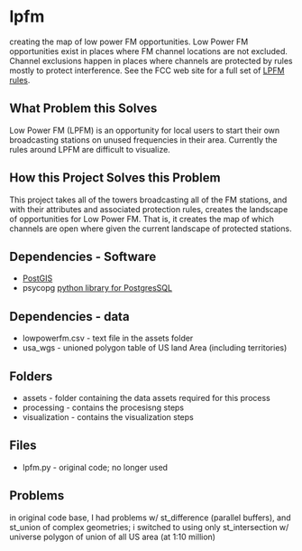 lpfm
====

creating the map of low power FM opportunities.  Low Power FM opportunities exist in places where FM channel locations are not excluded.  Channel exclusions happen in places where channels are protected by rules mostly to protect interference. See the FCC web site for a full set of [LPFM rules](http://www.fcc.gov/encyclopedia/low-power-fm-broadcast-radio-stations-lpfm#RULES).

What Problem this Solves
------------------------
Low Power FM (LPFM) is an opportunity for local users to start their own broadcasting stations on unused frequencies in their area.  Currently the rules around LPFM are difficult to visualize.

How this Project Solves this Problem
------------------------------------
This project takes all of the towers broadcasting all of the FM stations, and with their attributes and associated protection rules, creates the landscape of opportunities for Low Power FM.  That is, it creates the map of which channels are open where given the current landscape of protected stations.

Dependencies - Software
-----------------------
- [PostGIS](http://opengeo.org/)
- psycopg [python library for PostgresSQL](http://www.initd.org/psycopg/)

Dependencies - data
-------------------
- lowpowerfm.csv - text file in the assets folder
- usa_wgs - unioned polygon table of US land Area (including territories)

Folders
-------
- assets - folder containing the data assets required for this process
- processing - contains the procesisng steps
- visualization - contains the visualization steps

Files
-----
- lpfm.py - original code; no longer used

Problems 
--------
in original code base, I had problems w/ st_difference (parallel buffers), and st_union of complex geometries;  i switched to using only st_intersection w/ universe polygon of union of all US area (at 1:10 million)
